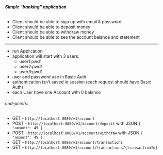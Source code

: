 ###### **Simple "banking" application**
* Client should be able to sign up with email & password
* Client should be able to deposit money
* Client should be able to withdraw money
* Client should be able to see the account balance and statement
--------------------------
- run Application
- application will start with 3 users:
    - user1:pwd1
    - user2:pwd1
    - user3:pwd1
- user and password use in Basic Auth
- authentication isn't saved in session (each request should have Basic Auth)
- each User have one Account with 0 balance 

###### end-points:

- GET - `http://localhost:8080/v1/account`
- POST - `http://localhost:8080/v1/account/deposit`
with JSON `{
        	"amount": 45
        }`
- POST - `http://localhost:8080/v1/account/withdraw`
with JSON `{
        	"amount": 45
        }`
- GET - `http://localhost:8080/v1/account/transactions`
- GET - `http://localhost:8080/v1/account/transactions/{transactionId}`